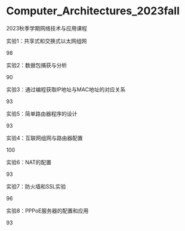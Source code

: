 # Computer_Architectures_2023fall
2023秋季学期网络技术与应用课程

实验1：共享式和交换式以太网组网

98

实验2：数据包捕获与分析

90

实验3：通过编程获取IP地址与MAC地址的对应关系

93

实验5：简单路由器程序的设计

93

实验4：互联网组网与路由器配置

100

实验6：NAT的配置

93

实验7：防火墙和SSL实验

96

实验8：PPPoE服务器的配置和应用

93


